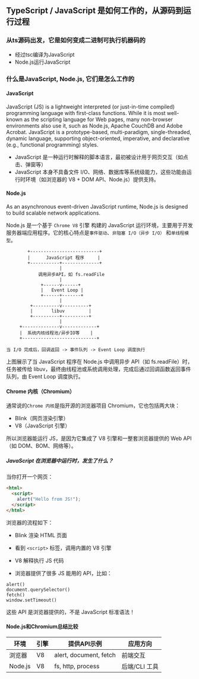 ## TypeScript / JavaScript 是如何工作的，从源码到运行过程

### 从ts源码出发，它是如何变成二进制可执行机器码的

- 经过tsc编译为JavaScript
- Node.js运行JavaScript

### 什么是JavaScript, Node.js, 它们是怎么工作的

#### JavaScript

JavaScript (JS) is a lightweight interpreted (or just-in-time compiled) programming language with first-class functions. While it is most well-known as the scripting language for Web pages, many non-browser environments also use it, such as Node.js, Apache CouchDB and Adobe Acrobat. JavaScript is a prototype-based, multi-paradigm, single-threaded, dynamic language, supporting object-oriented, imperative, and declarative (e.g., functional programming) styles.

- JavaScript 是一种运行时解释的脚本语言，最初被设计用于网页交互（如点击、弹窗等）
- JavaScript 本身不具备文件 I/O、网络、数据库等系统级能力，这些功能由运行时环境（如浏览器的 V8 + DOM API、Node.js）提供支持。

#### Node.js

As an asynchronous event-driven JavaScript runtime, Node.js is designed to build scalable network applications.   

Node.js 是一个基于 `Chrome V8` 引擎 构建的 JavaScript 运行环境，主要用于开发服务器端应用程序。它的核心特点是`事件驱动`、`非阻塞 I/O（异步 I/O）` 和`单线程模型`。

```
        +--------------------------+
        |      JavaScript 程序     |
        +-----------+--------------+
                    |
            调用异步API，如 fs.readFile
                    |
             +------v------+
             |   Event Loop |
             +------+-------+
                    |
         +----------v----------+
         |       libuv         |
         +----------+----------+
                    |
     +--------------v-------------+
     |  系统内核线程池/异步IO等    |
     +----------------------------+

当 I/O 完成后，回调返回 -> 事件队列 -> Event Loop 调度执行

```
上图展示了当 JavaScript 程序在 Node.js 中调用异步 API（如 fs.readFile）时，任务被传给 libuv，最终由线程池或系统调用处理，完成后通过回调函数返回事件队列，由 Event Loop 调度执行。

#### Chrome 内核（Chromium）
通常说的`Chrome 内核`是指开源的浏览器项目 Chromium，它也包括两大块：

- Blink（网页渲染引擎）
- V8（JavaScript 引擎）

所以浏览器能运行 JS，是因为它集成了 V8 引擎和一整套浏览器提供的 Web API（如 DOM、BOM、网络等）。

##### JavaScript 在浏览器中运行时，发生了什么？
当你打开一个网页：

```html
<html>
  <script>
    alert("Hello from JS!");
  </script>
</html>
```
浏览器的流程如下：

- Blink 渲染 HTML 页面

- 看到 `<script>` 标签，调用内置的 V8 引擎

- V8 解释执行 JS 代码

- 浏览器提供了很多 JS 能用的 API，比如：

```
alert()
document.querySelector()
fetch()
window.setTimeout()
```

这些 API 是浏览器提供的，不是 JavaScript 标准语法！


#### Node.js和Chromium总结比较

| 环境        | 引擎         | 提供API示例             | 应用方向      |
| ----------- | ----------- | ---------------------- | ----------- |
| 浏览器	   | V8	         | alert, document, fetch |	前端交互      |
| Node.js	  |V8           |	fs, http, process	 | 后端/CLI 工具 |